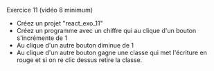 Exercice 11 (vidéo 8 minimum)
- Créez un projet "react_exo_11"
- Créez un programme avec un chiffre qui au clique d'un bouton s'incrémente de 1
- Au clique d'un autre bouton diminue de 1
- Au clique d'un autre bouton gagne une classe qui met l'écriture en rouge et si on re clic dessus retire la classe.